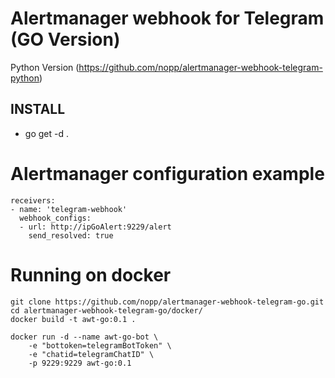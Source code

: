 # Alertmanager webhook for Telegram (GO Version)

Python Version (https://github.com/nopp/alertmanager-webhook-telegram-python) 

## INSTALL

* go get -d .

Alertmanager configuration example
==================================

	receivers:
	- name: 'telegram-webhook'
	  webhook_configs:
	  - url: http://ipGoAlert:9229/alert
	    send_resolved: true

Running on docker
=================
    git clone https://github.com/nopp/alertmanager-webhook-telegram-go.git
    cd alertmanager-webhook-telegram-go/docker/
    docker build -t awt-go:0.1 .

    docker run -d --name awt-go-bot \
    	-e "bottoken=telegramBotToken" \
    	-e "chatid=telegramChatID" \
    	-p 9229:9229 awt-go:0.1
